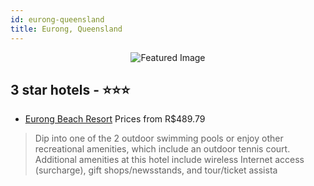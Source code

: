 ```yaml
---
id: eurong-queensland
title: Eurong, Queensland
---
```


<center><img src="https://i.travelapi.com/hotels/3000000/2090000/2088500/2088471/b9e4e49a_z.jpg" alt="Featured Image" /></center>


##  3 star hotels - ⭐️⭐️⭐️

-    [Eurong Beach Resort](https://us.hurb.com/hotels/eurong/eurong-beach-resort-JNP-JP986044?cmp=18055) Prices from R$489.79
   > Dip into one of the 2 outdoor swimming pools or enjoy other recreational amenities, which include an outdoor tennis court. Additional amenities at this hotel include wireless Internet access (surcharge), gift shops/newsstands, and tour/ticket assista

